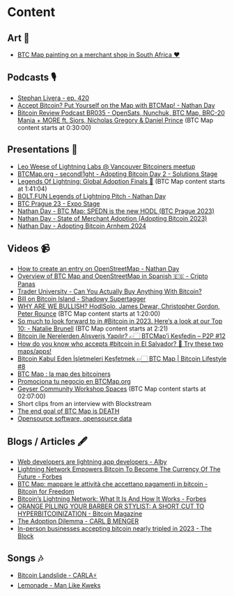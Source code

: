 # Content

## Art 🎨

- [BTC Map painting on a merchant shop in South Africa ❤️](https://twitter.com/BitcoinEkasi/status/1654910073506869250?s=20)

## Podcasts 🎙️

- [Stephan Livera - ep. 420](https://stephanlivera.com/episode/420/)
- [Accept Bitcoin? Put Yourself on the Map with BTCMap! - Nathan Day](https://fountain.fm/episode/13678103262)
- [Bitcoin Review Podcast BR035 - OpenSats, Nunchuk, BTC Map, BRC-20 Mania + MORE ft. Sjors, Nicholas Gregory & Daniel Prince](https://bitcoin.review/podcast/episode-35/) (BTC Map content starts at 0:30:00)

## Presentations 🧍

- [Leo Weese of Lightning Labs @ Vancouver Bitcoiners meetup](https://youtu.be/5MD_gn1Q8og)
- [BTCMap.org - secondl1ght - Adopting Bitcoin Day 2 - Solutions Stage](https://youtu.be/BzdKSgT17pQ)
- [Legends Of Lightning: Global Adoption Finals 🧡](https://youtu.be/fCPf7m8f_9U?t=1h41m4s) (BTC Map content starts at 1:41:04)
- [BOLT.FUN Legends of Lightning Pitch - Nathan Day](https://www.canva.com/design/DAFSsnNBZB0/zSwnN3krgzwonsq0K127xQ/view)
- [BTC Prague 23 - Expo Stage](https://github.com/teambtcmap/btcmap-general/blob/main/events/BTCPrague-BTCMap.pdf)
- [Nathan Day - BTC Map: SPEDN is the new HODL (BTC Prague 2023)](https://youtu.be/VO3pdA9P5As)
- [Nathan Day - State of Merchant Adoption (Adopting Bitcoin 2023)](https://www.youtube.com/watch?v=4Qh7HIumiUo&t=60s)
- [Nathan Day - Adopting Bitcoin Arnhem 2024](https://www.youtube.com/live/-GTw6k1IkC0?t=4255s)

## Videos 📹

- [How to create an entry on OpenStreetMap - Nathan Day](https://rumble.com/v1ldybp-how-to-create-an-entry-on-openstreetmap..html)
- [Overview of BTC Map and OpenStreetMap in Spanish 🇪🇸 - Cripto Panas](https://www.youtube.com/watch?v=oD6plqA64Rw)
- [Trader University - Can You Actually Buy Anything With Bitcoin?](https://youtu.be/WfCLHbt6vtU)
- [Bill on Bitcoin Island - Shadowy Supertagger](https://drive.google.com/file/d/178Md7XS4Sk_R0xLYRftEf9C9-346jjZe/view)
- [WHY ARE WE BULLISH? HodlSolo, James Dewar, Christopher Gordon, Peter Rounce](https://youtu.be/Lco16m3tWP8?t=1h20m) (BTC Map content starts at 1:20:00)
- [So much to look forward to in #Bitcoin in 2023. Here’s a look at our Top 10: - Natalie Brunell](https://twitter.com/natbrunell/status/1614025417010339840?s=20) (BTC Map content starts at 2:21)
- [Bitcoin ile Nerelerden Alışveriş Yapılır? 👉🏻 BTCMap’i Keşfedin – P2P #12](https://youtu.be/2orxuT57eCo)
- [How do you know who accepts #bitcoin in El Salvador? 👀 Try these two maps/apps!](https://youtube.com/shorts/VaaHTjBnIPA)
- [Bitcoin Kabul Eden İşletmeleri Keşfetmek 👉🏻 BTC Map | Bitcoin Lifestyle #8](https://www.youtube.com/watch?v=SmCTeBRODSA)
- [BTC Map : la map des bitcoiners](https://www.youtube.com/watch?v=cMJDdQx9jl8)
- [Promociona tu negocio en BTCMap.org](https://www.youtube.com/watch?v=oD6plqA64Rw)
- [Geyser Community Workshop Spaces](https://x.com/geyserfund/status/1790767504958332959) (BTC Map content starts at 02:07:00)
- Short clips from an interview with Blockstream
- [The end goal of BTC Map is DEATH](https://twitter.com/Blockstream/status/1788131934134272183)
- [Opensource software, opensource data](https://twitter.com/Blockstream/status/1787746232217358379)

## Blogs / Articles 🖋️

- [Web developers are lightning app developers - Alby](https://blog.getalby.com/web-developers-are-lightning-app-developers/)
- [Lightning Network Empowers Bitcoin To Become The Currency Of The Future - Forbes](https://www.forbes.com/sites/rogerhuang/2022/12/23/lightning-network-empowers-bitcoin-to-become-the-currency-of-the-future/?sh=4090bc55141d)
- [BTC Map: mappare le attività che accettano pagamenti in bitcoin - Bitcoin for Freedom](https://bitcoinforfreedom.xyz/2023/01/06/btc-map-mappare-le-attivita-che-accettano-pagamenti-in-bitcoin/)
- [Bitcoin’s Lightning Network: What It Is And How It Works - Forbes](https://www.forbes.com/sites/digital-assets/2023/04/27/bitcoins-lightning-network-what-it-is-and-how-it-works/?sh=574e0743509c)
- [ORANGE PILLING YOUR BARBER OR STYLIST: A SHORT CUT TO HYPERBITCOINIZATION - Bitcoin Magazine](https://bitcoinmagazine.com/culture/share-bitcoin-with-your-barber-or-stylist)
- [The Adoption Dilemma - CARL ₿ MENGER](https://carlbmenger.substack.com/p/the-adoption-dilemma)
- [In-person businesses accepting bitcoin nearly tripled in 2023 - The Block](https://www.theblock.co/post/270789/in-person-businesses-accepting-bitcoin-nearly-tripled-in-2023)

## Songs 🎶

- [Bitcoin Landslide - CARLA⚡️](https://twitter.com/thecryptoc0up1e/status/1613675892215250944?s=20)
- [Lemonade - Man Like Kweks](https://www.wavlake.com/track/6bd0bb3b-c59d-4224-bc98-e97f9c5edb29)
